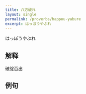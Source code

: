 ```yaml
---
title: 八方破れ
layout: single
permalink: /proverbs/happou-yabure
excerpt: はっぽうやぶれ
---
```


はっぽうやぶれ

## 解释

破绽百出

## 例句

